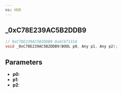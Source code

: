 ```yaml
---
ns: HUD
---
```

## _0xC78E239AC5B2DDB9

```c
// 0xC78E239AC5B2DDB9 0x6C67131A
void _0xC78E239AC5B2DDB9(BOOL p0, Any p1, Any p2);
```


## Parameters
* **p0**: 
* **p1**: 
* **p2**: 

